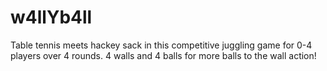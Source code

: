 # w4llYb4ll
Table tennis meets hackey sack in this competitive juggling game for 0-4 players over 4 rounds. 4 walls and 4 balls for more balls to the wall action!
